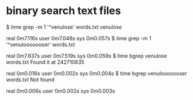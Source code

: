 # binary search text files

$ time grep -m 1 '^venulose' words.txt
venulose

real	0m7.116s
user	0m7.048s
sys	0m0.057s
$ time grep -m 1 '^venulooooooser' words.txt

real	0m7.637s
user	0m7.519s
sys	0m0.059s
$ time bgrep venulose words.txt
Found it at 242710635

real	0m0.016s
user	0m0.002s
sys	0m0.004s
$ time bgrep venulooooooser words.txt
Not found

real	0m0.006s
user	0m0.002s
sys	0m0.003s
